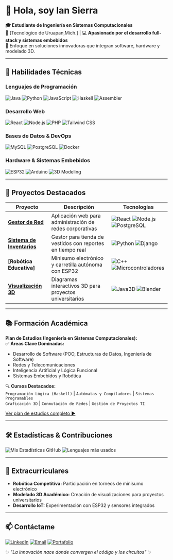# 👋 Hola, soy Ian Sierra

**🎓 Estudiante de Ingeniería en Sistemas Computacionales**  
📍 [Tecnológico de Uruapan,Mich.] | 💻 **Apasionado por el desarrollo full-stack y sistemas embebidos**  
🚀 Enfoque en soluciones innovadoras que integran software, hardware y modelado 3D.

---

## 🔧 Habilidades Técnicas

### **Lenguajes de Programación**
![Java](https://img.shields.io/badge/-Java-007396?logo=java)
![Python](https://img.shields.io/badge/-Python-3776AB?logo=python)
![JavaScript](https://img.shields.io/badge/-JavaScript-F7DF1E?logo=javascript)
![Haskell](https://img.shields.io/badge/-Haskell-5D4F85?logo=haskell)
![Assembler](https://img.shields.io/badge/-Ensamblador-6E4C13)

### **Desarrollo Web**
![React](https://img.shields.io/badge/-React-61DAFB?logo=react)
![Node.js](https://img.shields.io/badge/-Node.js-339933?logo=node.js)
![PHP](https://img.shields.io/badge/-PHP-777BB4?logo=php)
![Tailwind CSS](https://img.shields.io/badge/-Tailwind-06B6D4?logo=tailwind-css)

### **Bases de Datos & DevOps**
![MySQL](https://img.shields.io/badge/-MySQL-4479A1?logo=mysql)
![PostgreSQL](https://img.shields.io/badge/-PostgreSQL-4169E1?logo=postgresql)
![Docker](https://img.shields.io/badge/-Docker-2496ED?logo=docker)

### **Hardware & Sistemas Embebidos**
![ESP32](https://img.shields.io/badge/-ESP32-E7352C?logo=espressif)
![Arduino](https://img.shields.io/badge/-Arduino-00979D?logo=arduino)
![3D Modeling](https://img.shields.io/badge/-Java3D/Blender-FF6F00?logo=blender)

---

## 🚀 Proyectos Destacados

| Proyecto | Descripción | Tecnologías |
|----------|-------------|-------------|
| **[Gestor de Red](enlace)** | Aplicación web para administración de redes corporativas | ![React](https://img.shields.io/badge/-React-61DAFB) ![Node.js](https://img.shields.io/badge/-Node.js-339933) ![PostgreSQL](https://img.shields.io/badge/-PostgreSQL-4169E1) |
| **[Sistema de Inventarios](enlace)** | Gestor para tienda de vestidos con reportes en tiempo real | ![Python](https://img.shields.io/badge/-Python-3776AB) ![Django](https://img.shields.io/badge/-Django-092E20) |
| **[Robótica Educativa]** | Minisumo electrónico y carretilla autónoma con ESP32 | ![C++](https://img.shields.io/badge/-C++-00599C) ![Microcontroladores](https://img.shields.io/badge/-ESP32-E7352C) |
| **[Visualización 3D](enlace)** | Diagramas interactivos 3D para proyectos universitarios | ![Java3D](https://img.shields.io/badge/-Java3D-007396) ![Blender](https://img.shields.io/badge/-Blender-FF6F00) |

---

## 📚 Formación Académica
**Plan de Estudios (Ingeniería en Sistemas Computacionales):**  
✅ **Áreas Clave Dominadas:**
- Desarrollo de Software (POO, Estructuras de Datos, Ingeniería de Software)
- Redes y Telecomunicaciones
- Inteligencia Artificial y Lógica Funcional
- Sistemas Embebidos y Robótica

🔍 **Cursos Destacados:**  
`Programación Lógica (Haskell)` | `Autómatas y Compiladores` | `Sistemas Programables`  
`Graficación 3D` | `Conmutación de Redes` | `Gestión de Proyectos TI`

[Ver plan de estudios completo ▶️](enlace-a-pdf-o-gist)

---

## 🛠️ Estadísticas & Contribuciones

![Mis Estadísticas GitHub](https://github-readme-stats.vercel.app/api?username=IanSierra&show_icons=true&theme=dark&hide_border=true&include_all_commits=true)
![Lenguajes más usados](https://github-readme-stats.vercel.app/api/top-langs/?username=IanSierra&layout=compact&theme=dark&hide_border=true)

---

## 🌟 Extracurriculares
- **Robótica Competitiva:** Participación en torneos de minisumo electrónico
- **Modelado 3D Académico:** Creación de visualizaciones para proyectos universitarios
- **Desarrollo IoT:** Experimentación con ESP32 y sensores integrados

---

## 📫 Contáctame
[![LinkedIn](https://img.shields.io/badge/-LinkedIn-0A66C2?logo=linkedin)](tu-enlace-linkedin)
[![Email](https://img.shields.io/badge/-Correo-EA4335?logo=gmail)](mailto:tu-email@dominio.com)
[![Portafolio](https://img.shields.io/badge/-Portafolio-FF4088?logo=google-chrome)](https://tu-portafolio.com)

✨ *"La innovación nace donde convergen el código y los circuitos"* ✨
